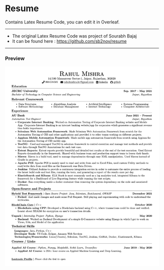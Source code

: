 # Resume

Contains Latex Resume Code, you can edit it in Overleaf.

---

- The original Latex Resume Code was project of Sourabh Bajaj
- It can be found here : https://github.com/sb2nov/resume

---

### Preview

![Resume Screenshot](/Resume/Resume_Preview.png)
